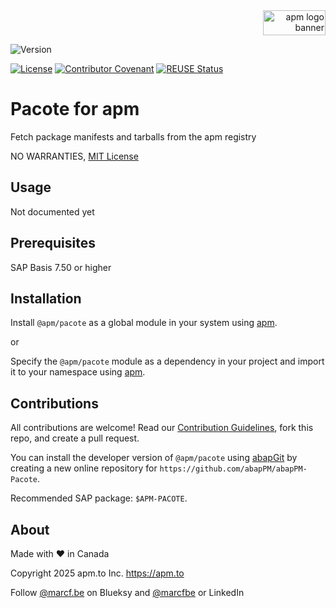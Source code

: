 <div align="right">
  <picture>
    <img width="100" height="40" alt="apm logo banner" src="https://github.com/abapPM/abapPM/blob/main/img/apm_banner.png?raw=true&ver=1.0.0">
  </picture>
</div>

![Version](https://img.shields.io/endpoint?url=https://shield.abappm.com/github/abapPM/abapPM-Pacote/src/zif_pacote.intf.abap/c_version&label=Version&color=blue)

[![License](https://img.shields.io/github/license/abapPM/abapPM-Pacote?label=License&color=success)](LICENSE)
[![Contributor Covenant](https://img.shields.io/badge/Contributor%20Covenant-2.1-4baaaa.svg?color=success)](https://github.com/abapPM/.github/blob/main/CODE_OF_CONDUCT.md)
[![REUSE Status](https://api.reuse.software/badge/github.com/abapPM/abapPM-Pacote)](https://api.reuse.software/info/github.com/abapPM/abapPM-Pacote)

# Pacote for apm

Fetch package manifests and tarballs from the apm registry

NO WARRANTIES, [MIT License](LICENSE)

## Usage

Not documented yet

## Prerequisites

SAP Basis 7.50 or higher

## Installation

Install `@apm/pacote` as a global module in your system using [apm](https://abappm.com).

or

Specify the `@apm/pacote` module as a dependency in your project and import it to your namespace using [apm](https://abappm.com).

## Contributions

All contributions are welcome! Read our [Contribution Guidelines](CONTRIBUTING.md), fork this repo, and create a pull request.

You can install the developer version of `@apm/pacote` using [abapGit](https://github.com/abapGit/abapGit) by creating a new online repository for `https://github.com/abapPM/abapPM-Pacote`.

Recommended SAP package: `$APM-PACOTE`.

## About

Made with ❤ in Canada

Copyright 2025 apm.to Inc. <https://apm.to>

Follow [@marcf.be](https://bsky.app/profile/marcf.be) on Blueksy and [@marcfbe](https://linkedin.com/in/marcfbe) or LinkedIn
